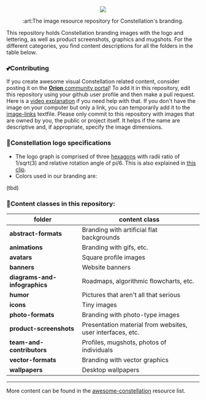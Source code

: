 [comment]: <TODO: Replace the banner below with another one, because I used the same for the awesome-constellation repository.>

<p align="center"><img src="https://i.imgur.com/FjE9pdz.png"></p>
<p align="center">:art:The image resource repository for Constellation's branding.</p>

This repository holds Constellation branding images with the logo and lettering, as well as product screenshots, graphics and mugshots. For the different categories, you find content descriptions for all the folders in the table below. 

### :two_hearts:Contributing
If you create awesome visual Constellation related content, consider posting it on the 
[**Orion** community portal](https://orion.constellationlabs.io/)! 
To add it in this repository, edit this repository using your github user profile and then make a pull request. Here is a 
[video explanation](https://www.youtube.com/watch?v=BQF6gdKqiaE&index=3&list=PL_vIhjXh1UTpRShlXYlItkXPjIS5aWLPH) 
if you need help with that. 
If you don't have the image on your computer but only a link, you can temporarily add it to the [image-links](temporary-image-links.md) textfile.
Please only commit to this repository with images that are owned by you, the public or project itself. It helps if the name are descriptive and, if appropriate, specify the image dimensions.

### :triangular_ruler:Constellation logo specifications
* The logo graph is comprised of three 
[hexagons](https://en.wikipedia.org/wiki/Hexagon) 
with radii ratio of 1/sqrt(3) and relative rotation angle of pi/6. This is also explained in [this clip](https://www.youtube.com/watch?v=XbGvJpL5OTM&index=1&list=PL_vIhjXh1UTpRShlXYlItkXPjIS5aWLPH).
* Colors used in our branding are: 

(tbd)

### :open_file_folder:Content classes in this repository:

| folder  | content class |
| ------------- | ------------- |
| **abstract-formats** | Branding with artificial flat backgrounds | 
| **animations** | Branding with gifs, etc. |
| **avatars** | Square profile images | 
| **banners** | Website banners |
| **diagrams-and-infographics** | Roadmaps, algorithmic flowcharts, etc. |
| **humor** | Pictures that aren't all that serious |
| **icons** | Tiny images |
| **photo-formats** | Branding with photo-type images |
| **product-screenshots** | Presentation material from websites, user interfaces, etc. |
| **team-and-contributors** | Profiles, mugshots, photos of individuals |
| **vector-formats** | Branding with vector graphics |
| **wallpapers** | Desktop wallpapers | 

---

More content can be found in the 
[awesome-constellation](https://github.com/Constellation-Labs/awesome-constellation) 
resource list. 
